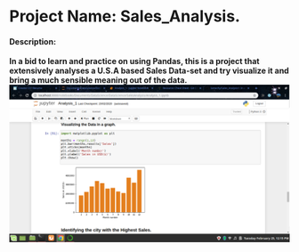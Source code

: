#  Project Name: Sales_Analysis.
#### Description:
 **In a bid to learn and practice on using Pandas, this is a project  that extensively analyses a U.S.A based Sales Data-set and try visualize it and bring a much sensible meaning out of the data.**
 ![images.png](images/notebook_1.png)

 